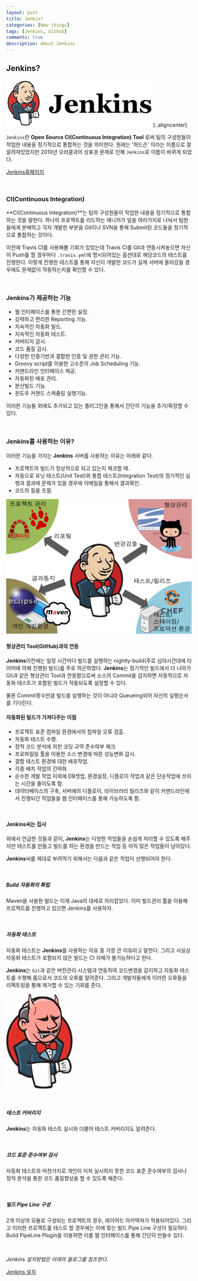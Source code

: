 ```yaml
---
layout: post
title: Jenkis?
categories: [New things]
tags: [Jenkins, Github]
comments: true
description: About Jenkins.
---
```


## Jenkins? ##

![JenkinsLogo](https://github.com/plus4070/plus4070.github.io/blob/master/assets/resources/img/2016-02-02-Jenkins/Jenkins.png?raw=true){:.aligncenter}

`Jenkins`란 **Open Source CI(Continuous Integration) Tool** 로써 팀의 구성원들이 작업한 내용을 정기적으로 통합하는 것을 의미한다. 원래는 '허드슨' 이라는 이름으로 잘 알려져있었지만 2010년 오라클과의 상표권 문제로 인해 `Jenkins`로 이름이 바뀌게 되었다.

[Jenkins홈페이지](http://jenkins-ci.org/)

<br>

### CI(Continuous Integration) ###

**CI(Continuous Integration)**는 팀의 구성원들이 작업한 내용을 정기적으로 통합하는 것을 말한다. 하나의 프로젝트를 리드하는 매니저가 일을 여러가지로 나눠서 팀원들에게 분배하고 각자 개발한 부분을 Git이나 SVN을 통해 Submit된 코드들을 정기적으로 통합하는 것이다.

이전에 Travis CI를 사용해볼 기회가 있었는데 Travis CI를 Git과 연동시켜놓으면 자신이 Push를 할 경우마다 `.travis.yml`에 명시되어있는 옵션대로 해당코드의 테스트를 진행한다. 이렇게 진행한 테스트를 통해 자신이 개발한 코드가 실제 서버에 올라갔을 경우에도 문제없이 작동하는지를 확인할 수 있다.

<br>

### Jenkins가 제공하는 기능 ###

- 웹 인터페이스를 통한 간편한 설정.
- 강력하고 편리한 Reporting 기능.
- 지속적인 자동화 빌드.
- 지속적인 자동화 테스트.
- 커버리지 감시.
- 코드 품질 감시.
- 다양한 인증기반과 결합한 인증 및 권한 관리 기능.
- Groovy script를 이용한 고수준의 Job Scheduling 기능.
- 커맨드라인 인터페이스 제공.
- 자동화된 배포 관리.
- 분산빌드 기능.
- 윈도우 커맨드 스케쥴링 실행기능.

이러한 기능들 외에도 추가되고 있는 플러그인을 통해서 간단히 기능을 추가/확장할 수 있다.

<br>

### Jenkins를 사용하는 이유? ###

이러한 기능을 가지는 **Jenkins** 서버를 사용하는 이유는 아래와 같다.

- 프로젝트의 빌드가 정상적으로 되고 있는지 체크할 때.
- 자동으로 유닛 테스트(Unit Test)와 통합 테스트(Integration Test)의 정기적인 실행과 결과에 문제가 있을 경우에 이메일을 통해서 결과확인.
- 코드의 질을 조절.

![jenkinsWork](https://github.com/plus4070/plus4070.github.io/blob/master/assets/resources/img/2016-02-02-Jenkins/jenkinsWork.png?raw=true)

#### 형상관리 Tool(GitHub)과의 연동 ####

**Jenkins**이전에는 일정 시간마다 빌드를 실행하는 nightly-build(주로 심야시간대에 타이머에 의해 진행된 빌드)를 주로 하곤하였다. **Jenkins**는 정기적인 빌드에서 더 나아가 Git과 같은 형상관리 Tool과 연동함으로써 소스의 Commit을 감지하면 자동적으로 자동화 테스트가 포함된 빌드가 작동되도록 설정할 수 있다.

물론 Commit횟수만큼 빌드를 실행하는 것이 아니라 Queueing되어 자신의 실행순서를 기다린다.

#### 자동화된 빌드가 가져다주는 이점 ####

- 프로젝트 표준 컴파일 환경에서의 컴파일 오류 검출.
- 자동화 테스트 수행.
- 정적 코드 분석에 의한 코딩 규약 준수여부 체크.
- 프로파일링 툴을 이용한 소스 변경에 따른 성능변화 감시.
- 결합 테스트 환경에 대한 배포작업.
- 각종 배치 작업의 간략화.
 - 순수한 개발 작업 이외에 DB셋업, 환경설정, 디플로이 작업과 같은 단순작업에 쓰이는 시간을 줄이도록 함.
 - 데이터베이스의 구축, 서버에의 디플로이, 라이브러리 릴리즈와 같이 커맨드라인에서 진행되던 작업들을 웹 인터페이스를 통해 가능하도록 함.

<br>

#### Jenkins씨는 집사 ####

위에서 언급한 것들과 같이, **Jenkins**는 다양한 작업들을 손쉽게 처리할 수 있도록 해주지만 테스트를 만들고 빌드를 하는 환경을 만드는 작업 등 아직 많은 작업들이 남아있다.

**Jenkins**씨를 제대로 부려먹기 위해서는 다음과 같은 작업이 선행되어야 한다.

<br>

##### Build 자동화의 확립 #####

Maven을 사용한 빌드는 이제 Java의 대세로 자리잡았다. 이미 빌드관리 툴을 이용해 프로젝트를 진행하고 있으면 Jenkins를 사용하자.

<br>

##### 자동화 테스트 #####

자동화 테스트는 **Jenkins**를 사용하는 이유 중 가장 큰 이유라고 말한다. 그리고 사실상 자동화 테스트가 포함되지 않은 빌드는 CI 자체가 불가능하다고 한다.

**Jenkins**는 `Git`과 같은 버전관리 시스템과 연동하여 코드변경을 감지하고 자동화 테스트를 수행해 줌으로서 코드의 오류를 알려준다. 그리고 개발자들에게 이러한 오류들을 리펙토링을 통해 제거할 수 있는 기회를 준다.

![angryJenkins](https://github.com/plus4070/plus4070.github.io/blob/master/assets/resources/img/2016-02-02-Jenkins/angryjenkins.jpg?raw=true)

<br>

##### 테스트 커버리지 #####

**Jenkins**는 자동화 테스트 실시와 더불어 테스트 커버리지도 알려준다.

<br>

##### 코드 표준 준수여부 검사 #####

자동화 테스트와 마찬가지로 개인이 미처 실시하지 못한 코드 표준 준수여부의 검사나 정적 분석을 통한 코드 품질향상을 할 수 있도록 해준다.

<br>

##### 빌드 Pipe Line 구성 #####

2개 이상의 모듈로 구성되는 프로젝트의 경우, 레이어드 아키텍쳐가 적용되어있다. 그리고 이러한 프로젝트를 테스트 할 경우에는 이에 맞는 빌드 Pipe Line 구성이 필요하다. Build PipeLine Plugin을 이용하면 이를 웹 인터페이스를 통해 간단히 만들수 있다.

<br>

*Jenkins 설치방법은 아래의 블로그를 참조한다.*

[Jenkins 설치](http://umsh86.tistory.com/entry/jenkins-%EC%84%A4%EC%B9%98-%EB%B0%8F-%ED%99%98%EA%B2%BD%EC%84%A4%EC%A0%95)

